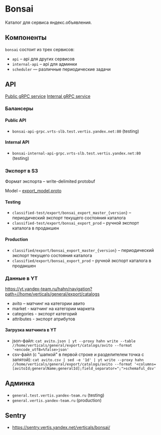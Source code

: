 # Bonsai

Каталог для сервиса яндекс.объявления.

## Компоненты
`bonsai` состоит из трех сервисов:
  - `api` – api для других сервисов
  - `internal-api` – api для админки
  - `scheduler` — различные периодические задачи

## API
[Public gRPC service](https://github.com/YandexClassifieds/schema-registry/blob/master/proto/general/bonsai/public_api.proto)
[Internal gRPC service](https://github.com/YandexClassifieds/schema-registry/blob/master/proto/general/bonsai/internal/internal_api.proto)

### Балансеры
#### Public API
- `bonsai-api-grpc.vrts-slb.test.vertis.yandex.net:80` (testing)

#### Internal API
- `bonsai-internal-api-grpc.vrts-slb.test.vertis.yandex.net:80` (testing)

### Экспорт в S3
Формат экспорта – write-delimited protobuf

Model – [export_model.proto](https://github.com/YandexClassifieds/schema-registry/blob/master/proto/general/bonsai/export_model.proto)

#### Testing
- `classified-test/export/bonsai_export_master_{version}` – периодический экспорт текущего состояния каталога
- `classified-test/export/bonsai_export_prod` – ручной экспорт каталога в продакшен

#### Production
- `classified/export/bonsai_export_master_{version}` – периодический экспорт текущего состояния каталога
- `classified/export/bonsai_export_prod` – ручной экспорт каталога в продакшен

### Данные в YT
https://yt.yandex-team.ru/hahn/navigation?path=//home/verticals/general/export/catalogs

 * avito – матчинг на категории авито
 * market - матчинг на категории маркета
 * categories - экспорт категорий
 * attributes - экспорт атрибутов

#### Загрузка матчинга в YT
- json-файл: `cat avito.json | yt --proxy hahn write --table //home/verticals/general/export/catalogs/avito --format '<encode_utf8=%false>json'` 
- csv-файл (с "шапкой" в первой строке и разделителем точка с запятой): `cat avito.csv | sed -e '1d' | yt write --proxy hahn //home/verticals/general/export/catalogs/avito --format '<columns=[avitoId;generalName;generalId];field_separator=";">schemaful_dsv'`

## Админка
- `general.test.vertis.yandex-team.ru` (testing)
- `general.vertis.yandex-team.ru` (production)

## Sentry
- https://sentry.vertis.yandex.net/verticals/bonsai/